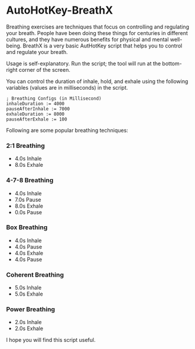 # AutoHotKey-BreathX

Breathing exercises are techniques that focus on controlling and regulating your breath. People have been doing these things for centuries in different cultures, and they have numerous benefits for physical and mental well-being. BreathX is a very basic AutHotKey script that helps you to control and regulate your breath.

Usage is self-explanatory. Run the script; the tool will run at the bottom-right corner of the screen. 

You can control the duration of inhale, hold, and exhale using the following variables (values are in milliseconds) in the script.

```ahk
; Breathing Configs (in Millisecond)
inhaleDuration := 4000
pauseAfterInhale := 7000
exhaleDuration := 8000
pauseAfterExhale := 100
```

Following are some popular breathing techniques:
### 2:1 Breathing
- 4.0s Inhale 
- 8.0s Exhale 

### 4-7-8 Breathing
- 4.0s Inhale 
- 7.0s Pause 
- 8.0s Exhale 
- 0.0s Pause 

### Box Breathing
- 4.0s Inhale 
- 4.0s Pause 
- 4.0s Exhale 
- 4.0s Pause 

### Coherent Breathing
- 5.0s Inhale 
- 5.0s Exhale 

### Power Breathing
- 2.0s Inhale 
- 2.0s Exhale 

I hope you will find this script useful.
